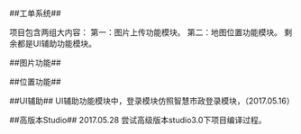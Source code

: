 ##工单系统##

项目包含两组大内容：
第一：图片上传功能模块。
第二：地图位置功能模块。
剩余都是UI辅助功能模块。

##图片功能##

##位置功能##

##UI辅助##
UI辅助功能模块中，登录模块仿照智慧市政登录模块，（2017.05.16）

##高版本Studio##
2017.05.28
尝试高级版本studio3.0下项目编译过程。